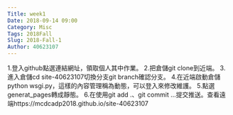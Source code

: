 ```yaml
---
Title: week1
Date: 2018-09-14 09:00
Category: Misc
Tags: 2018Fall
Slug: 2018-Fall-1
Author: 40623107
---
```

<!-- PELICAN_END_SUMMARY -->
1.登入github點選連結網址，領取個人其中作業。
2.把倉儲git clone到近端。
3.進入倉儲cd site-40623107切換分支git branch確認分支。
4.在近端啟動倉儲python wsgi.py，這樣的內容管理稱為動態，可以登入來修改維護。
5.點選generat_pages轉成靜態。
6.在使用git add .、git commit ...提交推送。查看遠端https://mcdcadp2018.github.io/site-40623107
